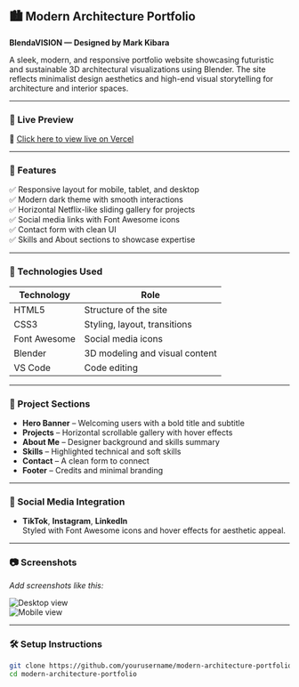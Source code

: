 
## 🏙️ Modern Architecture Portfolio

**BlendaVISION — Designed by Mark Kibara**

A sleek, modern, and responsive portfolio website showcasing futuristic and sustainable 3D architectural visualizations using Blender. The site reflects minimalist design aesthetics and high-end visual storytelling for architecture and interior spaces.

---

### 🚀 Live Preview  
🔗 [Click here to view live on Vercel](https://vercel.com/markkibaras-projects/hackathon-project001)

---

### 📁 Features

✅ Responsive layout for mobile, tablet, and desktop  
✅ Modern dark theme with smooth interactions  
✅ Horizontal Netflix-like sliding gallery for projects  
✅ Social media links with Font Awesome icons  
✅ Contact form with clean UI  
✅ Skills and About sections to showcase expertise

---

### 🧰 Technologies Used

| Technology     | Role                              |
|----------------|-----------------------------------|
| HTML5          | Structure of the site             |
| CSS3           | Styling, layout, transitions      |
| Font Awesome   | Social media icons                |
| Blender        | 3D modeling and visual content    |
| VS Code        | Code editing                      |

---

### 📸 Project Sections

- **Hero Banner** – Welcoming users with a bold title and subtitle  
- **Projects** – Horizontal scrollable gallery with hover effects  
- **About Me** – Designer background and skills summary  
- **Skills** – Highlighted technical and soft skills  
- **Contact** – A clean form to connect  
- **Footer** – Credits and minimal branding

---

### 🔗 Social Media Integration

- **TikTok**, **Instagram**, **LinkedIn**  
Styled with Font Awesome icons and hover effects for aesthetic appeal.

---

### 📷 Screenshots  
*Add screenshots like this:*

![Desktop view](screenshots/desktop-view.png)  
![Mobile view](screenshots/mobile-view.png)

---

### 🛠️ Setup Instructions

```bash
git clone https://github.com/yourusername/modern-architecture-portfolio.git
cd modern-architecture-portfolio


